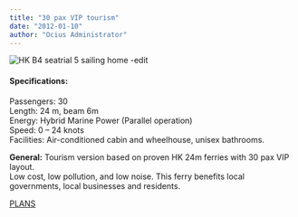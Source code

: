 ```yaml
---
title: "30 pax VIP tourism"
date: "2012-01-10"
author: "Ocius Administrator"
---
```


![](http://solarsailor.com/wp-content/uploads/2012/01/HK-B4-seatrial-5-sailing-home-edit.jpg "HK B4 seatrial  5 sailing home -edit")

#### Specifications:

Passengers: 30  
Length: 24 m, beam 6m  
Energy: Hybrid Marine Power (Parallel operation)  
Speed: 0 – 24 knots  
Facilities: Air-conditioned cabin and wheelhouse, unisex bathrooms.

**General:** Tourism version based on proven HK 24m ferries with 30 pax VIP layout.  
Low cost, low pollution, and low noise. This ferry benefits local governments, local businesses and residents.

[PLANS](http://solarsailor.com/wp-content/uploads/2012/01/100312-GA-HK-TOURIST-BOAT-generic-1.pdf)
